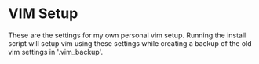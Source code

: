 VIM Setup
=========

These are the settings for my own personal vim setup. Running the install script will setup vim using these settings while creating a backup of the old vim settings in '.vim_backup'.
